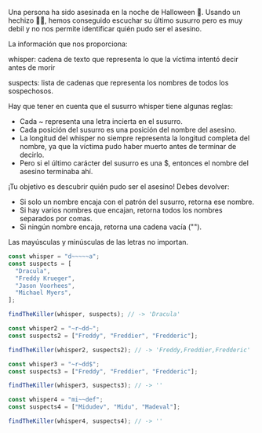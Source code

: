 Una persona ha sido asesinada en la noche de Halloween 🔪. Usando un hechizo 🧙‍♀️, hemos conseguido escuchar su último susurro pero es muy debil y no nos permite identificar quién pudo ser el asesino.

La información que nos proporciona:

whisper: cadena de texto que representa lo que la víctima intentó decir antes de morir

suspects: lista de cadenas que representa los nombres de todos los sospechosos.

Hay que tener en cuenta que el susurro whisper tiene algunas reglas:

- Cada ~ representa una letra incierta en el susurro.
- Cada posición del susurro es una posición del nombre del asesino.
- La longitud del whisper no siempre representa la longitud completa del nombre, ya que la víctima pudo haber muerto antes de terminar de decirlo.
- Pero si el último carácter del susurro es una $, entonces el nombre del asesino terminaba ahí.

¡Tu objetivo es descubrir quién pudo ser el asesino! Debes devolver:

- Si solo un nombre encaja con el patrón del susurro, retorna ese nombre.
- Si hay varios nombres que encajan, retorna todos los nombres separados por comas.
- Si ningún nombre encaja, retorna una cadena vacía ("").

Las mayúsculas y minúsculas de las letras no importan.

```js
const whisper = "d~~~~~a";
const suspects = [
  "Dracula",
  "Freddy Krueger",
  "Jason Voorhees",
  "Michael Myers",
];

findTheKiller(whisper, suspects); // -> 'Dracula'

const whisper2 = "~r~dd~";
const suspects2 = ["Freddy", "Freddier", "Fredderic"];

findTheKiller(whisper2, suspects2); // -> 'Freddy,Freddier,Fredderic'

const whisper3 = "~r~dd$";
const suspects3 = ["Freddy", "Freddier", "Fredderic"];

findTheKiller(whisper3, suspects3); // -> ''

const whisper4 = "mi~~def";
const suspects4 = ["Midudev", "Midu", "Madeval"];

findTheKiller(whisper4, suspects4); // -> ''
```
